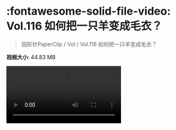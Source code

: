 # :fontawesome-solid-file-video: Vol.116 如何把一只羊变成毛衣？

> 回形针PaperClip / Vol / Vol.116 如何把一只羊变成毛衣？

**视频大小**: 44.83 MB

<div class="video"><video src="https://file.hsyhx.top/archive/回形针PaperClip/Vol/Vol.116 如何把一只羊变成毛衣？.mp4" controls preload>🤔 您的浏览器不支持 video 标签</video></div>